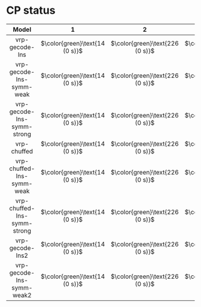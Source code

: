 # CP status
| $\text{Model}$ | $1$ | $2$ | $3$ | $4$ | $5$ | $6$ | $7$ | $8$ | $9$ | $10$ | $11$ | $12$ | $13$ | $14$ | $15$ | $16$ | $17$ | $18$ | $19$ | $20$ | $21$ |
|:-:| :---:|:---:|:---:|:---:|:---:|:---:|:---:|:---:|:---:|:---:|:---:|:---:|:---:|:---:|:---:|:---:|:---:|:---:|:---:|:---:|:---:|
$\text{vrp-gecode-lns}$ | $\color{green}\text{14 (0 s)}$ | $\color{green}\text{226 (0 s)}$ | $\color{green}\text{12 (0 s)}$ | $\color{green}\text{220 (0 s)}$ | $\color{green}\text{206 (0 s)}$ | $\color{green}\text{322 (0 s)}$ | $\color{green}\text{167 (0 s)}$ | $\color{green}\text{186 (0 s)}$ | $\color{green}\text{436 (0 s)}$ | $\color{green}\text{244 (0 s)}$ | $\color{orange}\text{564 (300 s)}$ | $\color{orange}\text{388 (300 s)}$ | $\color{orange}\text{688 (300 s)}$ | $\color{orange}\text{917 (300 s)}$ | $\color{orange}\text{900 (300 s)}$ | $\color{green}\text{286 (11 s)}$ | $\color{orange}\text{1337 (300 s)}$ | $\color{orange}\text{774 (300 s)}$ | $\color{orange}\text{354 (300 s)}$ | $\color{orange}\text{1286 (300 s)}$ | $\color{orange}\text{653 (300 s)}$ | 
$\text{vrp-gecode-lns-symm-weak}$ | $\color{green}\text{14 (0 s)}$ | $\color{green}\text{226 (0 s)}$ | $\color{green}\text{12 (0 s)}$ | $\color{green}\text{220 (0 s)}$ | $\color{green}\text{206 (0 s)}$ | $\color{green}\text{322 (0 s)}$ | $\color{green}\text{167 (0 s)}$ | $\color{green}\text{186 (0 s)}$ | $\color{green}\text{436 (0 s)}$ | $\color{green}\text{244 (0 s)}$ | $\color{orange}\text{628 (300 s)}$ | $\color{orange}\text{394 (300 s)}$ | $\color{orange}\text{718 (300 s)}$ | $\color{orange}\text{1060 (300 s)}$ | $-$ | $\color{green}\text{286 (126 s)}$ | $-$ | $\color{orange}\text{873 (300 s)}$ | $\color{orange}\text{375 (300 s)}$ | $-$ | $\color{orange}\text{705 (300 s)}$ | 
$\text{vrp-gecode-lns-symm-strong}$ | $\color{green}\text{14 (0 s)}$ | $\color{green}\text{226 (0 s)}$ | $\color{green}\text{12 (0 s)}$ | $\color{green}\text{220 (0 s)}$ | $\color{green}\text{206 (0 s)}$ | $\color{green}\text{322 (0 s)}$ | $\color{green}\text{167 (0 s)}$ | $\color{green}\text{186 (0 s)}$ | $\color{green}\text{436 (1 s)}$ | $\color{green}\text{244 (1 s)}$ | $-$ | $-$ | $\color{orange}\text{686 (300 s)}$ | $-$ | $-$ | $-$ | $-$ | $-$ | $-$ | $-$ | $-$ | 
$\text{vrp-chuffed}$ | $\color{green}\text{14 (0 s)}$ | $\color{green}\text{226 (0 s)}$ | $\color{green}\text{12 (0 s)}$ | $\color{green}\text{220 (0 s)}$ | $\color{green}\text{206 (0 s)}$ | $\color{green}\text{322 (0 s)}$ | $\color{green}\text{167 (59 s)}$ | $\color{green}\text{186 (1 s)}$ | $\color{green}\text{436 (25 s)}$ | $\color{green}\text{244 (31 s)}$ | $-$ | $\color{orange}\text{1177 (300 s)}$ | $\color{orange}\text{822 (300 s)}$ | $-$ | $-$ | $\color{orange}\text{581 (300 s)}$ | $-$ | $-$ | $\color{orange}\text{1165 (300 s)}$ | $-$ | $\color{orange}\text{1894 (300 s)}$ | 
$\text{vrp-chuffed-lns-symm-weak}$ | $\color{green}\text{14 (0 s)}$ | $\color{green}\text{226 (0 s)}$ | $\color{green}\text{12 (0 s)}$ | $\color{green}\text{220 (0 s)}$ | $\color{green}\text{206 (0 s)}$ | $\color{green}\text{322 (0 s)}$ | $\color{green}\text{167 (40 s)}$ | $\color{green}\text{186 (0 s)}$ | $\color{green}\text{436 (1 s)}$ | $\color{green}\text{244 (7 s)}$ | $-$ | $\color{orange}\text{1004 (300 s)}$ | $\color{orange}\text{848 (300 s)}$ | $-$ | $-$ | $\color{orange}\text{580 (300 s)}$ | $-$ | $-$ | $\color{orange}\text{919 (300 s)}$ | $-$ | $-$ | 
$\text{vrp-chuffed-lns-symm-strong}$ | $\color{green}\text{14 (0 s)}$ | $\color{green}\text{226 (0 s)}$ | $\color{green}\text{12 (0 s)}$ | $\color{green}\text{220 (0 s)}$ | $\color{green}\text{206 (0 s)}$ | $\color{green}\text{322 (0 s)}$ | $\color{green}\text{167 (5 s)}$ | $\color{green}\text{186 (0 s)}$ | $\color{green}\text{436 (0 s)}$ | $\color{green}\text{244 (0 s)}$ | $-$ | $-$ | $\color{orange}\text{896 (300 s)}$ | $-$ | $-$ | $-$ | $-$ | $-$ | $-$ | $-$ | $-$ | 
$\text{vrp-gecode-lns2}$ | $\color{green}\text{14 (0 s)}$ | $\color{green}\text{226 (0 s)}$ | $\color{green}\text{12 (0 s)}$ | $\color{green}\text{220 (0 s)}$ | $\color{green}\text{206 (0 s)}$ | $\color{green}\text{322 (0 s)}$ | $\color{green}\text{167 (0 s)}$ | $\color{green}\text{186 (0 s)}$ | $\color{green}\text{436 (0 s)}$ | $\color{green}\text{244 (0 s)}$ | $\color{orange}\text{474 (300 s)}$ | $\color{orange}\text{361 (300 s)}$ | $\color{orange}\text{636 (300 s)}$ | $\color{orange}\text{723 (300 s)}$ | $\color{orange}\text{758 (300 s)}$ | $\color{green}\text{286 (7 s)}$ | $\color{orange}\text{1048 (300 s)}$ | $\color{orange}\text{653 (300 s)}$ | $\color{green}\text{334 (26 s)}$ | $\color{orange}\text{1024 (300 s)}$ | $\color{orange}\text{570 (300 s)}$ | 
$\text{vrp-gecode-lns-symm-weak2}$ | $\color{green}\text{14 (0 s)}$ | $\color{green}\text{226 (0 s)}$ | $\color{green}\text{12 (0 s)}$ | $\color{green}\text{220 (0 s)}$ | $\color{green}\text{206 (0 s)}$ | $\color{green}\text{322 (0 s)}$ | $\color{green}\text{167 (0 s)}$ | $\color{green}\text{186 (0 s)}$ | $\color{green}\text{436 (0 s)}$ | $\color{green}\text{244 (0 s)}$ | $\color{orange}\text{468 (300 s)}$ | $\color{orange}\text{391 (300 s)}$ | $\color{orange}\text{674 (300 s)}$ | $\color{orange}\text{768 (300 s)}$ | $\color{orange}\text{755 (300 s)}$ | $\color{green}\text{286 (27 s)}$ | $\color{orange}\text{1048 (300 s)}$ | $\color{orange}\text{630 (300 s)}$ | $\color{green}\text{334 (274 s)}$ | $\color{orange}\text{1038 (300 s)}$ | $\color{orange}\text{594 (300 s)}$ | 
